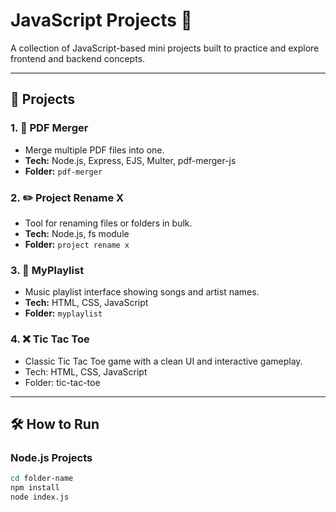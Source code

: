 # JavaScript Projects 🚀

A collection of JavaScript-based mini projects built to practice and explore frontend and backend concepts.

---

## 📁 Projects

### 1. 📄 PDF Merger
- Merge multiple PDF files into one.
- **Tech:** Node.js, Express, EJS, Multer, pdf-merger-js
- **Folder:** `pdf-merger`

### 2. ✏️ Project Rename X
- Tool for renaming files or folders in bulk.
- **Tech:** Node.js, fs module
- **Folder:** `project rename x`

### 3. 🎵 MyPlaylist
- Music playlist interface showing songs and artist names.
- **Tech:** HTML, CSS, JavaScript
- **Folder:** `myplaylist`

### 4. ❌ Tic Tac Toe
- Classic Tic Tac Toe game with a clean UI and interactive gameplay.
- Tech: HTML, CSS, JavaScript
- Folder: tic-tac-toe

---

## 🛠 How to Run

### Node.js Projects
```bash
cd folder-name
npm install
node index.js

